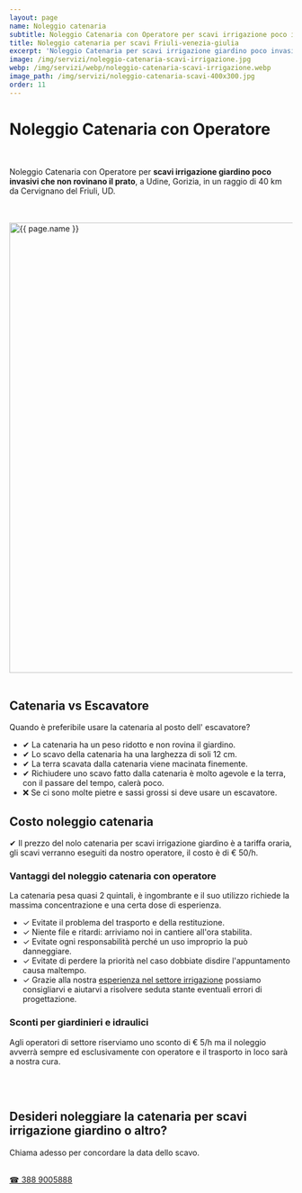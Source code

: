 ```yaml
---
layout: page
name: Noleggio catenaria
subtitle: Noleggio Catenaria con Operatore per scavi irrigazione poco invasivi, non rovinano il prato.
title: Noleggio catenaria per scavi Friuli-venezia-giulia
excerpt: 'Noleggio Catenaria per scavi irrigazione giardino poco invasivi senza rovinare il prato, Udine, Gorizia. Noleggio Catenaria scavi con Operatore, costo € 50/h.'
image: /img/servizi/noleggio-catenaria-scavi-irrigazione.jpg
webp: /img/servizi/webp/noleggio-catenaria-scavi-irrigazione.webp
image_path: /img/servizi/noleggio-catenaria-scavi-400x300.jpg
order: 11
---
```

# Noleggio Catenaria con Operatore

<br/>

Noleggio Catenaria con Operatore per **scavi irrigazione giardino poco invasivi che non rovinano il prato**, a Udine, Gorizia, in un raggio di 40 km da Cervignano del Friuli, UD.

<br/><br/>
<picture>
  <source srcset="{{ page.webp }}" type="image/webp">
  <source srcset="{{ page.image }}" type="image/jpeg">
  <img src="{{ page.image }}" width="800" alt="{{ page.name }}" title="{{ page.name }}"/>
</picture>
<br/><br/>

## Catenaria vs Escavatore

Quando è preferibile usare la catenaria al posto dell' escavatore?

- &#10004; La catenaria ha un peso ridotto e non rovina il giardino.
- &#10004; Lo scavo della catenaria ha una larghezza di soli 12 cm.
- &#10004; La terra scavata dalla catenaria viene macinata finemente.
- &#10004; Richiudere uno scavo fatto dalla catenaria è molto agevole e
la terra, con il passare del tempo, calerà poco.
- ❌ Se ci sono molte pietre e sassi grossi si deve usare un escavatore.

## Costo noleggio catenaria

&#10004; Il prezzo del nolo catenaria per scavi irrigazione giardino è a tariffa oraria, gli scavi verranno eseguiti da nostro operatore, il costo è di € 50/h.

### Vantaggi del noleggio catenaria con operatore

La catenaria pesa quasi 2 quintali, è ingombrante e il suo utilizzo richiede la massima concentrazione e una certa dose di esperienza.

- &#10003; Evitate il problema del trasporto e della restituzione.
- &#10003; Niente file e ritardi: arriviamo noi in cantiere all'ora stabilita.
- &#10003; Evitate ogni responsabilità perché un uso improprio la può danneggiare.
- &#10003; Evitate di perdere la priorità nel caso dobbiate disdire l'appuntamento causa maltempo.
- &#10003; Grazie alla nostra [esperienza nel settore irrigazione](/prodotti/impianti-di-irrigazione/ "Potasiepe è installatore autorizzato di impianti di irrigazione giardino dei marchi più prestigiosi") possiamo consigliarvi e aiutarvi a risolvere seduta stante eventuali errori di progettazione.

### Sconti per giardinieri e idraulici

Agli operatori di settore riserviamo uno sconto di € 5/h ma il noleggio avverrà sempre ed esclusivamente con operatore e il trasporto in loco sarà a nostra cura.



<br/><br/>
<div class="text-center">
  <h2>Desideri noleggiare la catenaria per scavi irrigazione giardino o altro?</h2>
  <p>Chiama adesso per concordare la data dello scavo.</p>
  <br/>
  <a title="Chiama adesso per concordare la data dello scavo" href="tel:+393889005888" class="button">&#9742; 388 9005888</a>
</div>
<br/><br/>
